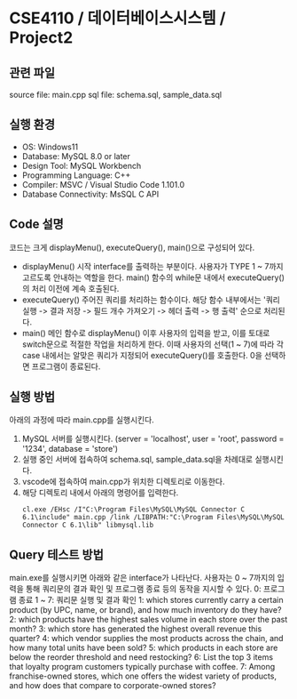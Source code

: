 # CSE4110 / 데이터베이스시스템 / Project2

## 관련 파일
source file: main.cpp
sql file: schema.sql, sample_data.sql

## 실행 환경
- OS: Windows11
- Database: MySQL 8.0 or later
- Design Tool: MySQL Workbench
- Programming Language: C++
- Compiler: MSVC / Visual Studio Code 1.101.0
- Database Connectivity: MsSQL C API

## Code 설명
코드는 크게 displayMenu(), executeQuery(), main()으로 구성되어 있다.
- displayMenu()
  시작 interface를 출력하는 부분이다. 사용자가 TYPE 1 ~ 7까지 고르도록 안내하는 역할을 한다.
  main() 함수의 while문 내에서 executeQuery()의 처리 이전에 계속 호출된다.
- executeQuery()
  주어진 쿼리를 처리하는 함수이다.
  해당 함수 내부에서는 '쿼리 실행 -> 결과 저장 -> 필드 개수 가져오기 -> 헤더 출력 -> 행 출력' 순으로 처리된다.
- main()
  메인 함수로 displayMenu() 이후 사용자의 입력을 받고, 이를 토대로 switch문으로 적절한 작업을 처리하게 한다.
  이때 사용자의 선택(1 ~ 7)에 따라 각 case 내에서는 알맞은 쿼리가 지정되어 executeQuery()를 호출한다.
  0을 선택하면 프로그램이 종료된다.

## 실행 방법
아래의 과정에 따라 main.cpp를 실행시킨다.
1. MySQL 서버를 실행시킨다. (server = 'localhost', user = 'root', password = '1234', database = 'store')
2. 실행 중인 서버에 접속하여 schema.sql, sample_data.sql을 차례대로 실행시킨다.
3. vscode에 접속하여 main.cpp가 위치한 디렉토리로 이동한다.
4. 해당 디렉토리 내에서 아래의 명령어를 입력한다.
   ```
   cl.exe /EHsc /I"C:\Program Files\MySQL\MySQL Connector C 6.1\include" main.cpp /link /LIBPATH:"C:\Program Files\MySQL\MySQL Connector C 6.1\lib" libmysql.lib
   ```

## Query 테스트 방법
main.exe를 실행시키면 아래와 같은 interface가 나타난다.
사용자는 0 ~ 7까지의 입력을 통해 쿼리문의 결과 확인 및 프로그램 종료 등의 동작을 지시할 수 있다.
0: 프로그램 종료
1 ~ 7: 쿼리문 실행 및 결과 확인
    1: which stores currently carry a certain product (by UPC, name, or brand), and how much inventory do they have?
    2: which products have the highest sales volume in each store over the past month?
    3: which store has generated the highest overall revenue this quarter?
    4: which vendor supplies the most products across the chain, and how many total units have been sold?
    5: which products in each store are below the reorder threshold and need restocking?
    6: List the top 3 items that loyalty program customers typically purchase with coffee.
    7: Among franchise-owned stores, which one offers the widest variety of products, and how does that compare to corporate-owned stores?
